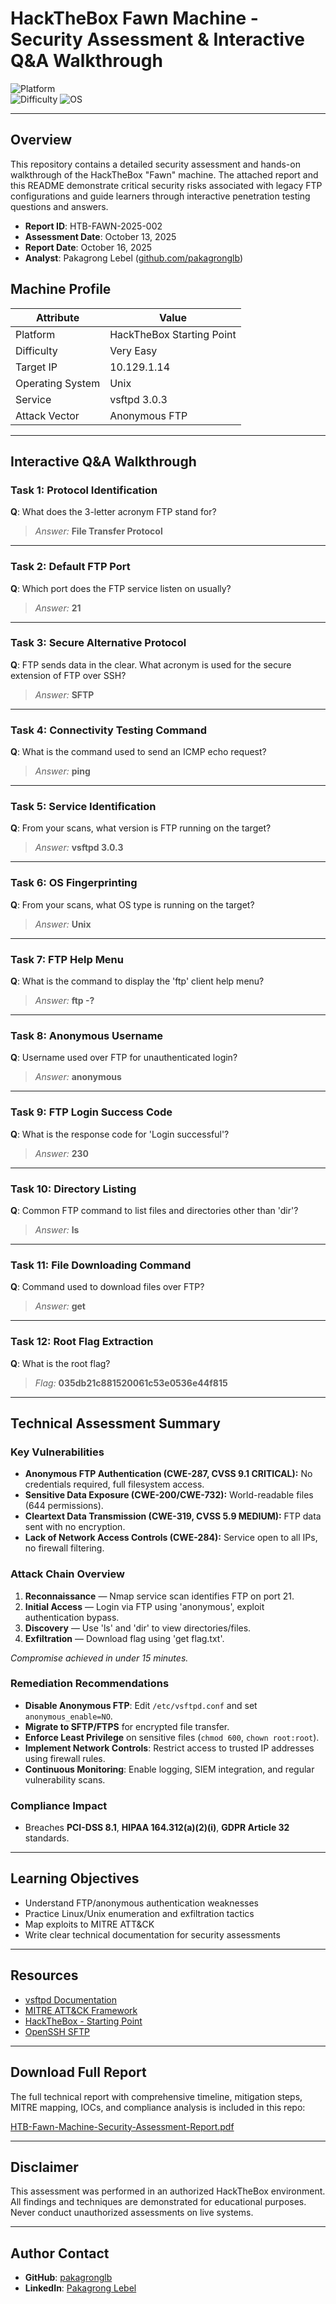 # HackTheBox Fawn Machine - Security Assessment & Interactive Q&A Walkthrough

![Platform](https://img.shields.io/badge/HackTheBox-Starting%20Point-9FEF00?style=flat-square&logo=hackthebox)
</br>
![Difficulty](https://img.shields.io/badge/Difficulty-Very%20Easy-brightgreen?style=flat-square)
![OS](https://img.shields.io/badge/OS-Unix-blue?style=flat-square)

---

## Overview

This repository contains a detailed security assessment and hands-on walkthrough of the HackTheBox "Fawn" machine. The attached report and this README demonstrate critical security risks associated with legacy FTP configurations and guide learners through interactive penetration testing questions and answers.

- **Report ID**: HTB-FAWN-2025-002
- **Assessment Date**: October 13, 2025
- **Report Date**: October 16, 2025
- **Analyst**: Pakagrong Lebel ([github.com/pakagronglb](https://github.com/pakagronglb))

## Machine Profile

| Attribute         | Value                     |
|-------------------|---------------------------|
| Platform          | HackTheBox Starting Point |
| Difficulty        | Very Easy                 |
| Target IP         | 10.129.1.14               |
| Operating System  | Unix                      |
| Service           | vsftpd 3.0.3              |
| Attack Vector     | Anonymous FTP             |

---

## Interactive Q&A Walkthrough

### Task 1: Protocol Identification
**Q**: What does the 3-letter acronym FTP stand for?

> _Answer:_ **File Transfer Protocol**

---

### Task 2: Default FTP Port
**Q**: Which port does the FTP service listen on usually?

> _Answer:_ **21**

---

### Task 3: Secure Alternative Protocol
**Q**: FTP sends data in the clear. What acronym is used for the secure extension of FTP over SSH?

> _Answer:_ **SFTP**

---

### Task 4: Connectivity Testing Command
**Q**: What is the command used to send an ICMP echo request?

> _Answer:_ **ping**

---

### Task 5: Service Identification
**Q**: From your scans, what version is FTP running on the target?

> _Answer:_ **vsftpd 3.0.3**

---

### Task 6: OS Fingerprinting
**Q**: From your scans, what OS type is running on the target?

> _Answer:_ **Unix**

---

### Task 7: FTP Help Menu
**Q**: What is the command to display the 'ftp' client help menu?

> _Answer:_ **ftp -?**

---

### Task 8: Anonymous Username
**Q**: Username used over FTP for unauthenticated login?

> _Answer:_ **anonymous**

---

### Task 9: FTP Login Success Code
**Q**: What is the response code for 'Login successful'?

> _Answer:_ **230**

---

### Task 10: Directory Listing
**Q**: Common FTP command to list files and directories other than 'dir'?

> _Answer:_ **ls**

---

### Task 11: File Downloading Command
**Q**: Command used to download files over FTP?

> _Answer:_ **get**

---

### Task 12: Root Flag Extraction
**Q**: What is the root flag?

> _Flag:_ **035db21c881520061c53e0536e44f815**

---

## Technical Assessment Summary

### Key Vulnerabilities

- **Anonymous FTP Authentication (CWE-287, CVSS 9.1 CRITICAL):** No credentials required, full filesystem access.
- **Sensitive Data Exposure (CWE-200/CWE-732):** World-readable files (644 permissions).
- **Cleartext Data Transmission (CWE-319, CVSS 5.9 MEDIUM):** FTP data sent with no encryption.
- **Lack of Network Access Controls (CWE-284):** Service open to all IPs, no firewall filtering.

### Attack Chain Overview

1. **Reconnaissance** — Nmap service scan identifies FTP on port 21.
2. **Initial Access** — Login via FTP using 'anonymous', exploit authentication bypass.
3. **Discovery** — Use 'ls' and 'dir' to view directories/files.
4. **Exfiltration** — Download flag using 'get flag.txt'.

_Compromise achieved in under 15 minutes._

### Remediation Recommendations

- **Disable Anonymous FTP**: Edit `/etc/vsftpd.conf` and set `anonymous_enable=NO`.
- **Migrate to SFTP/FTPS** for encrypted file transfer.
- **Enforce Least Privilege** on sensitive files (`chmod 600`, `chown root:root`).
- **Implement Network Controls**: Restrict access to trusted IP addresses using firewall rules.
- **Continuous Monitoring**: Enable logging, SIEM integration, and regular vulnerability scans.

### Compliance Impact

- Breaches **PCI-DSS 8.1**, **HIPAA 164.312(a)(2)(i)**, **GDPR Article 32** standards.

---

## Learning Objectives

- Understand FTP/anonymous authentication weaknesses
- Practice Linux/Unix enumeration and exfiltration tactics
- Map exploits to MITRE ATT&CK
- Write clear technical documentation for security assessments

---

## Resources

- [vsftpd Documentation](https://security.appspot.com/vsftpd/vsftpd_conf.html)
- [MITRE ATT&CK Framework](https://attack.mitre.org/)
- [HackTheBox - Starting Point](https://hackthebox.com/starting-point)
- [OpenSSH SFTP](https://www.openssh.com/)

---

## Download Full Report

The full technical report with comprehensive timeline, mitigation steps, MITRE mapping, IOCs, and compliance analysis is included in this repo:

[HTB-Fawn-Machine-Security-Assessment-Report.pdf](./HTB-fawn-machine-security-assessment-report.pdf)

---

## Disclaimer

This assessment was performed in an authorized HackTheBox environment. All findings and techniques are demonstrated for educational purposes. Never conduct unauthorized assessments on live systems.

---

## Author Contact

- **GitHub**: [pakagronglb](https://github.com/pakagronglb)
- **LinkedIn**: [Pakagrong Lebel](https://linkedin.com/in/pakagronglb)

